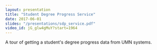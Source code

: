 ```yaml
---
layout: presentation
title: "Student Degree Progress Service"
date: 2017-06-01
slides: "/presentations/sdp_service.pdf"
video_id: jG_glw4gMuY?start=1964
---
```


A tour of getting a student's degree progress data from UMN systems.
